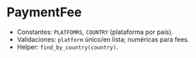 # PaymentFee

- Constantes: `PLATFOMRS`, `COUNTRY` (plataforma por país).
- Validaciones: `platform` único/en lista; numéricas para fees.
- Helper: `find_by_country(country)`.
